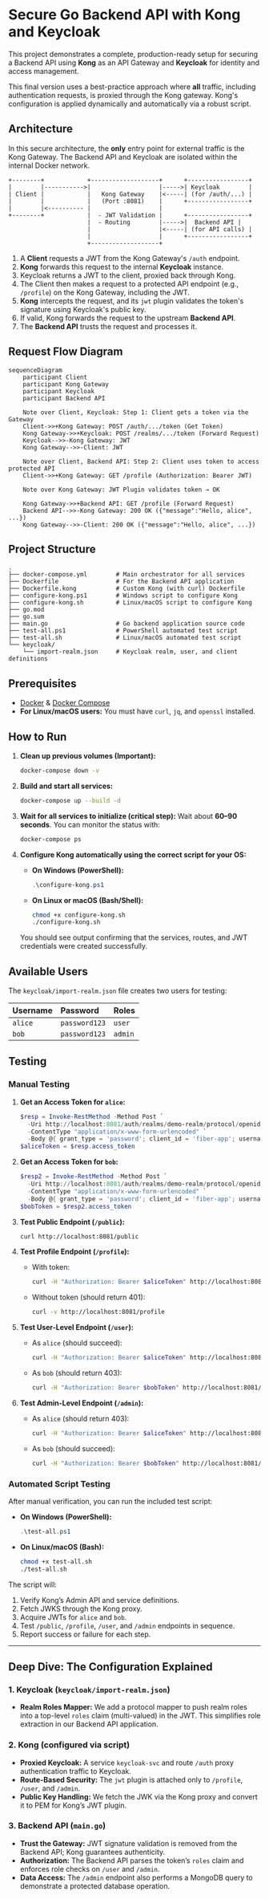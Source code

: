 # Secure Go Backend API with Kong and Keycloak

This project demonstrates a complete, production-ready setup for securing a Backend API using **Kong** as an API Gateway and **Keycloak** for identity and access management.

This final version uses a best-practice approach where **all** traffic, including authentication requests, is proxied through the Kong gateway. Kong's configuration is applied dynamically and automatically via a robust script.

## Architecture

In this secure architecture, the **only** entry point for external traffic is the Kong Gateway. The Backend API and Keycloak are isolated within the internal Docker network.

```
+--------+            +-------------------+      +-----------------+
|        |----------->|                   |----->| Keycloak        |
| Client |            |   Kong Gateway    |<-----| (for /auth/...) |
|        |            |   (Port :8081)    |      +-----------------+
|        |<---------- |                   |
+--------+            |  - JWT Validation |      +-----------------+
                      |  - Routing        |----->|  Backend API |
                      |                   |<-----| (for API calls) |
                      |                   |      +-----------------+
                      +-------------------+
```

1.  A **Client** requests a JWT from the Kong Gateway's `/auth` endpoint.  
2.  **Kong** forwards this request to the internal **Keycloak** instance.  
3.  Keycloak returns a JWT to the client, proxied back through Kong.  
4.  The Client then makes a request to a protected API endpoint (e.g., `/profile`) on the Kong Gateway, including the JWT.  
5.  **Kong** intercepts the request, and its `jwt` plugin validates the token's signature using Keycloak's public key.  
6.  If valid, Kong forwards the request to the upstream **Backend API**.  
7.  The **Backend API** trusts the request and processes it.

## Request Flow Diagram

```mermaid
sequenceDiagram
    participant Client
    participant Kong Gateway
    participant Keycloak
    participant Backend API

    Note over Client, Keycloak: Step 1: Client gets a token via the Gateway
    Client->>+Kong Gateway: POST /auth/.../token (Get Token)
    Kong Gateway->>+Keycloak: POST /realms/.../token (Forward Request)
    Keycloak-->>-Kong Gateway: JWT
    Kong Gateway-->>-Client: JWT

    Note over Client, Backend API: Step 2: Client uses token to access protected API
    Client->>+Kong Gateway: GET /profile (Authorization: Bearer JWT)
    
    Note over Kong Gateway: JWT Plugin validates token → OK

    Kong Gateway->>+Backend API: GET /profile (Forward Request)
    Backend API-->>-Kong Gateway: 200 OK ({"message":"Hello, alice", ...})
    Kong Gateway-->>-Client: 200 OK ({"message":"Hello, alice", ...})
````

## Project Structure

```
.
├── docker-compose.yml        # Main orchestrator for all services
├── Dockerfile                # For the Backend API application
├── Dockerfile.kong           # Custom Kong (with curl) Dockerfile
├── configure-kong.ps1        # Windows script to configure Kong
├── configure-kong.sh         # Linux/macOS script to configure Kong
├── go.mod                    
├── go.sum
├── main.go                   # Go backend application source code
├── test-all.ps1              # PowerShell automated test script
├── test-all.sh               # Linux/macOS automated test script
└── keycloak/
    └── import-realm.json     # Keycloak realm, user, and client definitions
```

## Prerequisites

* [Docker](https://www.docker.com/get-started) & [Docker Compose](https://docs.docker.com/compose/install/)
* **For Linux/macOS users:** You must have `curl`, `jq`, and `openssl` installed.

## How to Run

1. **Clean up previous volumes (Important):**

   ```bash
   docker-compose down -v
   ```

2. **Build and start all services:**

   ```bash
   docker-compose up --build -d
   ```

3. **Wait for all services to initialize (critical step):**
   Wait about **60–90 seconds**. You can monitor the status with:

   ```bash
   docker-compose ps
   ```

4. **Configure Kong automatically using the correct script for your OS:**

   * **On Windows (PowerShell):**

     ```powershell
     .\configure-kong.ps1
     ```
   * **On Linux or macOS (Bash/Shell):**

     ```bash
     chmod +x configure-kong.sh
     ./configure-kong.sh
     ```

   You should see output confirming that the services, routes, and JWT credentials were created successfully.

## Available Users

The `keycloak/import-realm.json` file creates two users for testing:

| Username | Password      | Roles   |
| :------- | :------------ | :------ |
| `alice`  | `password123` | `user`  |
| `bob`    | `password123` | `admin` |

## Testing

### Manual Testing

1. **Get an Access Token for `alice`:**

   ```powershell
   $resp = Invoke-RestMethod -Method Post `
     -Uri http://localhost:8081/auth/realms/demo-realm/protocol/openid-connect/token `
     -ContentType "application/x-www-form-urlencoded" `
     -Body @{ grant_type = 'password'; client_id = 'fiber-app'; username = 'alice'; password = 'password123' }
   $aliceToken = $resp.access_token
   ```

2. **Get an Access Token for `bob`:**

   ```powershell
   $resp2 = Invoke-RestMethod -Method Post `
     -Uri http://localhost:8081/auth/realms/demo-realm/protocol/openid-connect/token `
     -ContentType "application/x-www-form-urlencoded" `
     -Body @{ grant_type = 'password'; client_id = 'fiber-app'; username = 'bob'; password = 'password123' }
   $bobToken = $resp2.access_token
   ```

3. **Test Public Endpoint (`/public`):**

   ```bash
   curl http://localhost:8081/public
   ```

4. **Test Profile Endpoint (`/profile`):**

   * With token:

     ```bash
     curl -H "Authorization: Bearer $aliceToken" http://localhost:8081/profile
     ```
   * Without token (should return 401):

     ```bash
     curl -v http://localhost:8081/profile
     ```

5. **Test User-Level Endpoint (`/user`):**

   * As `alice` (should succeed):

     ```bash
     curl -H "Authorization: Bearer $aliceToken" http://localhost:8081/user
     ```
   * As `bob` (should return 403):

     ```bash
     curl -H "Authorization: Bearer $bobToken" http://localhost:8081/user
     ```

6. **Test Admin-Level Endpoint (`/admin`):**

   * As `alice` (should return 403):

     ```bash
     curl -H "Authorization: Bearer $aliceToken" http://localhost:8081/admin
     ```
   * As `bob` (should succeed):

     ```bash
     curl -H "Authorization: Bearer $bobToken" http://localhost:8081/admin
     ```

### Automated Script Testing

After manual verification, you can run the included test script:

* **On Windows (PowerShell):**

  ```powershell
  .\test-all.ps1
  ```

* **On Linux/macOS (Bash):**

  ```bash
  chmod +x test-all.sh
  ./test-all.sh
  ```

The script will:

1. Verify Kong’s Admin API and service definitions.
2. Fetch JWKS through the Kong proxy.
3. Acquire JWTs for `alice` and `bob`.
4. Test `/public`, `/profile`, `/user`, and `/admin` endpoints in sequence.
5. Report success or failure for each step.

---

## Deep Dive: The Configuration Explained

### 1. Keycloak (`keycloak/import-realm.json`)

* **Realm Roles Mapper:** We add a protocol mapper to push realm roles into a top-level `roles` claim (multi-valued) in the JWT. This simplifies role extraction in our Backend API application.

### 2. Kong (configured via script)

* **Proxied Keycloak:** A service `keycloak-svc` and route `/auth` proxy authentication traffic to Keycloak.
* **Route-Based Security:** The `jwt` plugin is attached only to `/profile`, `/user`, and `/admin`.
* **Public Key Handling:** We fetch the JWK via the Kong proxy and convert it to PEM for Kong’s JWT plugin.

### 3. Backend API (`main.go`)

* **Trust the Gateway:** JWT signature validation is removed from the Backend API; Kong guarantees authenticity.
* **Authorization:** The Backend API parses the token’s `roles` claim and enforces role checks on `/user` and `/admin`.
* **Data Access:** The `/admin` endpoint also performs a MongoDB query to demonstrate a protected database operation.

